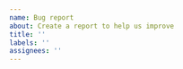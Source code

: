 ```yaml
---
name: Bug report
about: Create a report to help us improve
title: ''
labels: ''
assignees: ''
---
```


<!--

Hi, thank you for taking the time to create an issue! Before continuing, you must first have completed all Troubleshooting Steps:

https://docs.directus.io/getting-started/support/#troubleshooting-steps

If the above steps do not resolve your issue, please complete the following:

1) The issue and what you expected to happen
    The _ _ does _ _ when _ _ while it should _ _

2) Exact steps to reproduce this issue
    Click this, tap that, see error _ _

3) Your environment:
    What version of Directus you are using.
    Which DBMS are you using (MySQL 8, Postgres 12, ...).
    Which deployment are you using (npx, Docker, ...).
    What browser are you using (Chrome 87, Safari 14, ...).

4) Any other relevant information we might need to reproduce this issue
    A SQL dump of the setup.
    What third party services you rely on (S3, managed database, ...).

-->
